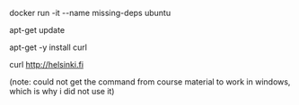 docker run -it --name missing-deps ubuntu 
 
apt-get update
 
apt-get -y install curl
 
curl http://helsinki.fi

(note: could not get the command from course material
to work in windows, which is why i did not use it)